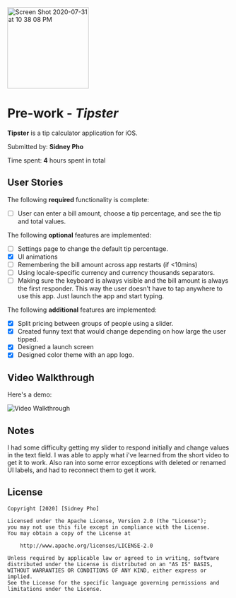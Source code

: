 <img width="184" alt="Screen Shot 2020-07-31 at 10 38 08 PM" src="https://user-images.githubusercontent.com/45461414/89094199-9194a780-d37e-11ea-922d-c7da8c5c6741.png">

# Pre-work - *Tipster*

**Tipster** is a tip calculator application for iOS.

Submitted by: **Sidney Pho**

Time spent: **4** hours spent in total

## User Stories

The following **required** functionality is complete:

* [ ] User can enter a bill amount, choose a tip percentage, and see the tip and total values.

The following **optional** features are implemented:
* [ ] Settings page to change the default tip percentage.
* [X] UI animations
* [ ] Remembering the bill amount across app restarts (if <10mins)
* [ ] Using locale-specific currency and currency thousands separators.
* [ ] Making sure the keyboard is always visible and the bill amount is always the first responder. This way the user doesn't have to tap anywhere to use this app. Just launch the app and start typing.

The following **additional** features are implemented:

- [X] Split pricing between groups of people using a slider.
- [X] Created funny text that would change depending on how large the user tipped.
- [X] Designed a launch screen
- [X] Designed color theme with an app logo.

## Video Walkthrough 

Here's a demo:

<img src='http://g.recordit.co/FX5K6in0VG.gif' title='Video Walkthrough' width='' alt='Video Walkthrough' />

## Notes

I had some difficulty getting my slider to respond initially and change values in the text field. I was able to apply what i've learned from the short video to get it to work. Also ran into some error exceptions with deleted or renamed UI labels, and had to reconnect them to get it work.

## License

    Copyright [2020] [Sidney Pho]

    Licensed under the Apache License, Version 2.0 (the "License");
    you may not use this file except in compliance with the License.
    You may obtain a copy of the License at

        http://www.apache.org/licenses/LICENSE-2.0

    Unless required by applicable law or agreed to in writing, software
    distributed under the License is distributed on an "AS IS" BASIS,
    WITHOUT WARRANTIES OR CONDITIONS OF ANY KIND, either express or implied.
    See the License for the specific language governing permissions and
    limitations under the License.
